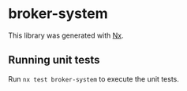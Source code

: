 # broker-system

This library was generated with [Nx](https://nx.dev).

## Running unit tests

Run `nx test broker-system` to execute the unit tests.

